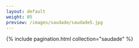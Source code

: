 ```yaml
---
layout: default
weight: 05
preview: /images/saudade/saudade5.jpg
---
```


{% include pagination.html collection="saudade" %}
<img src="{{ page.preview }}" alt="" />

